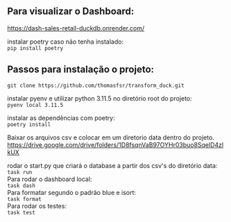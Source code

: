 ## Para visualizar o Dashboard:  
https://dash-sales-retail-duckdb.onrender.com/  
  
instalar poetry caso não tenha instalado:  
`pip install poetry` 
  
## Passos para instalação o projeto:  
`git clone https://github.com/thomasfsr/transform_duck.git`  

instalar pyenv e utilizar python 3.11.5 no diretório root do projeto:  
`pyenv local 3.11.5`  
  
instalar as dependências com poetry:  
`poetry install`  
  
Baixar os arquivos csv e colocar em um diretorio data dentro do projeto.  
https://drive.google.com/drive/folders/1D8fsqnVaB97OYHr03buo8SqelD4zlkUX  
  
rodar o start.py que criará o database a partir dos csv's do diretório data:  
`task run`  
Para rodar o dashboard local:  
`task dash`  
Para formatar segundo o padrão blue e isort:  
`task format`  
Para rodar os testes:  
`task test`  
